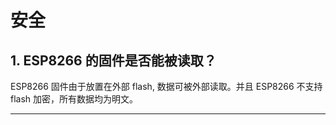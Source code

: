 # 安全

<style>
body {counter-reset: h2}
  h2 {counter-reset: h3}
  h2:before {counter-increment: h2; content: counter(h2) ". "}
  h3:before {counter-increment: h3; content: counter(h2) "." counter(h3) ". "}
  h2.nocount:before, h3.nocount:before, { content: ""; counter-increment: none }
</style>

## ESP8266 的固件是否能被读取？

ESP8266 固件由于放置在外部 flash, 数据可被外部读取。并且 ESP8266 不支持 flash 加密，所有数据均为明文。

---